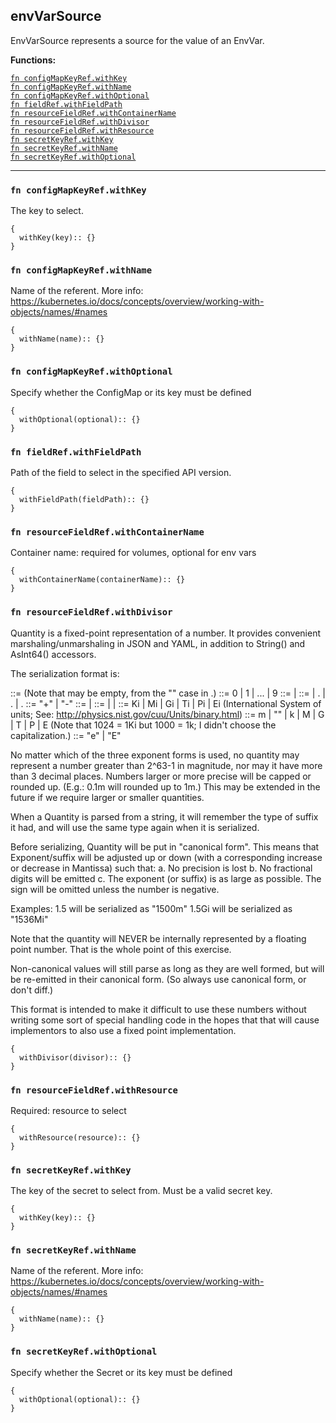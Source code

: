 
## envVarSource
EnvVarSource represents a source for the value of an EnvVar.

**Functions:**

[`fn configMapKeyRef.withKey`](#fn-configmapkeyrefwithkey)  
[`fn configMapKeyRef.withName`](#fn-configmapkeyrefwithname)  
[`fn configMapKeyRef.withOptional`](#fn-configmapkeyrefwithoptional)  
[`fn fieldRef.withFieldPath`](#fn-fieldrefwithfieldpath)  
[`fn resourceFieldRef.withContainerName`](#fn-resourcefieldrefwithcontainername)  
[`fn resourceFieldRef.withDivisor`](#fn-resourcefieldrefwithdivisor)  
[`fn resourceFieldRef.withResource`](#fn-resourcefieldrefwithresource)  
[`fn secretKeyRef.withKey`](#fn-secretkeyrefwithkey)  
[`fn secretKeyRef.withName`](#fn-secretkeyrefwithname)  
[`fn secretKeyRef.withOptional`](#fn-secretkeyrefwithoptional)  

---


### `fn configMapKeyRef.withKey`
The key to select.
```jsonnet
{
  withKey(key):: {}
}
```

### `fn configMapKeyRef.withName`
Name of the referent. More info: https://kubernetes.io/docs/concepts/overview/working-with-objects/names/#names
```jsonnet
{
  withName(name):: {}
}
```

### `fn configMapKeyRef.withOptional`
Specify whether the ConfigMap or its key must be defined
```jsonnet
{
  withOptional(optional):: {}
}
```

### `fn fieldRef.withFieldPath`
Path of the field to select in the specified API version.
```jsonnet
{
  withFieldPath(fieldPath):: {}
}
```

### `fn resourceFieldRef.withContainerName`
Container name: required for volumes, optional for env vars
```jsonnet
{
  withContainerName(containerName):: {}
}
```

### `fn resourceFieldRef.withDivisor`
Quantity is a fixed-point representation of a number. It provides convenient marshaling/unmarshaling in JSON and YAML, in addition to String() and AsInt64() accessors.

The serialization format is:

<quantity>        ::= <signedNumber><suffix>
  (Note that <suffix> may be empty, from the "" case in <decimalSI>.)
<digit>           ::= 0 | 1 | ... | 9 <digits>          ::= <digit> | <digit><digits> <number>          ::= <digits> | <digits>.<digits> | <digits>. | .<digits> <sign>            ::= "+" | "-" <signedNumber>    ::= <number> | <sign><number> <suffix>          ::= <binarySI> | <decimalExponent> | <decimalSI> <binarySI>        ::= Ki | Mi | Gi | Ti | Pi | Ei
  (International System of units; See: http://physics.nist.gov/cuu/Units/binary.html)
<decimalSI>       ::= m | "" | k | M | G | T | P | E
  (Note that 1024 = 1Ki but 1000 = 1k; I didn't choose the capitalization.)
<decimalExponent> ::= "e" <signedNumber> | "E" <signedNumber>

No matter which of the three exponent forms is used, no quantity may represent a number greater than 2^63-1 in magnitude, nor may it have more than 3 decimal places. Numbers larger or more precise will be capped or rounded up. (E.g.: 0.1m will rounded up to 1m.) This may be extended in the future if we require larger or smaller quantities.

When a Quantity is parsed from a string, it will remember the type of suffix it had, and will use the same type again when it is serialized.

Before serializing, Quantity will be put in "canonical form". This means that Exponent/suffix will be adjusted up or down (with a corresponding increase or decrease in Mantissa) such that:
  a. No precision is lost
  b. No fractional digits will be emitted
  c. The exponent (or suffix) is as large as possible.
The sign will be omitted unless the number is negative.

Examples:
  1.5 will be serialized as "1500m"
  1.5Gi will be serialized as "1536Mi"

Note that the quantity will NEVER be internally represented by a floating point number. That is the whole point of this exercise.

Non-canonical values will still parse as long as they are well formed, but will be re-emitted in their canonical form. (So always use canonical form, or don't diff.)

This format is intended to make it difficult to use these numbers without writing some sort of special handling code in the hopes that that will cause implementors to also use a fixed point implementation.
```jsonnet
{
  withDivisor(divisor):: {}
}
```

### `fn resourceFieldRef.withResource`
Required: resource to select
```jsonnet
{
  withResource(resource):: {}
}
```

### `fn secretKeyRef.withKey`
The key of the secret to select from.  Must be a valid secret key.
```jsonnet
{
  withKey(key):: {}
}
```

### `fn secretKeyRef.withName`
Name of the referent. More info: https://kubernetes.io/docs/concepts/overview/working-with-objects/names/#names
```jsonnet
{
  withName(name):: {}
}
```

### `fn secretKeyRef.withOptional`
Specify whether the Secret or its key must be defined
```jsonnet
{
  withOptional(optional):: {}
}
```


